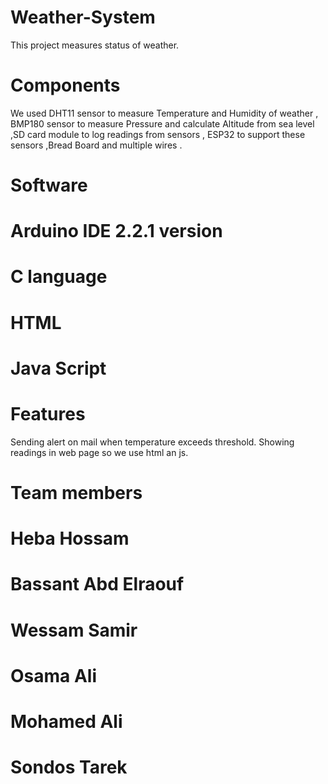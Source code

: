 # Weather-System
This project measures status of weather.

# Components
We used DHT11 sensor to measure Temperature and Humidity of weather , BMP180  sensor to measure Pressure and calculate Altitude from sea level ,SD card module to log readings from sensors , ESP32 to support these sensors ,Bread Board and multiple wires .  

# Software 
# Arduino IDE 2.2.1 version 
# C language 
# HTML
# Java Script

# Features
Sending alert on mail when temperature exceeds threshold.
Showing readings in web page so we use html an js.

# Team members
# Heba Hossam 
# Bassant Abd Elraouf
# Wessam Samir
# Osama Ali
# Mohamed Ali
# Sondos Tarek
